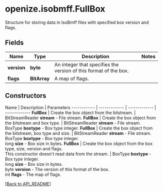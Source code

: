 # openize.isobmff.FullBox

Structure for storing data in IsoBmff files with specified box version and flags.

## Fields

Name | Type | Description | Notes
------------ | ------------- | ------------- | -------------
**version** | **byte** | An integer that specifies the version of this format of the box. | 
**flags** | **BitArray** | A map of flags. | 

## Constructors

Name | Description | Parameters
------------ | ------------- | ------------- | -------------
**FullBox** | Create the box object from the bitstream. | BitStreamReader **stream** - File stream.
**FullBox** | Create the box object from the bitstream and box type. | BitStreamReader **stream** - File stream.<br />BoxType **boxtype** - Box type integer.
**FullBox** | Create the box object from the bitstream, box type and size. | BitStreamReader **stream** - File stream.<br />BoxType **boxtype** - Box type integer.<br />long **size** - Box size in bytes.
**FullBox** | Create the box object from the box type, size, version and flags.<br />This constructor doesn't read data from the stream. | BoxType **boxtype** - Box type integer.<br />long **size** - Box size in bytes.<br />byte **version** - The version of this format of the box.<br />int **flags** - The map of flags.

[[Back to API_README]](API_README.md)